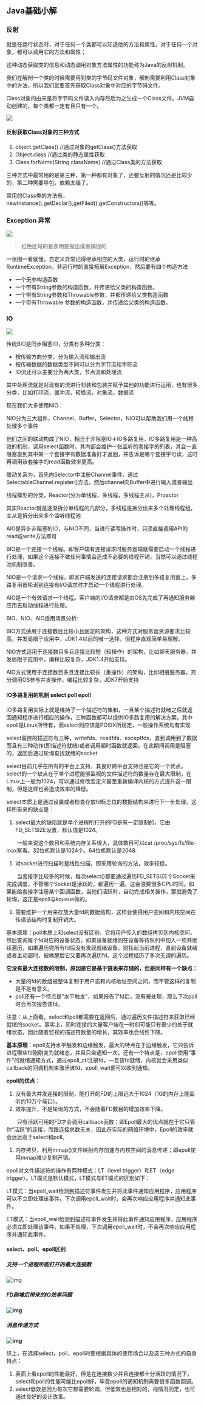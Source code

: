 ## Java基础小解

### 反射

就是在运行状态时，对于任何一个类都可以知道他的方法和属性，对于任何一个对象，都可以调用它的方法和属性；

<!--more-->

这种动态获取类的信息和动态调用对象方法属性的功能称为Java的反射机制。

我们在解剖一个类的时候需要用到类的字节码文件对象，解剖需要利用Class对象中的方法，所以我们就要首先获取Class对象中对应的字节码文件。

Class对象的由来是将字节码文件读入内存然后为之生成一个Class文件。JVM自动创建的，每个类都一定有且只有一个。

![](https://raw.githubusercontent.com/lilihongxian/img/master/20170513133210763.png)

#### 反射获取Class对象的三种方式

1. object.getClass() //通过对象的getClass()方法获取
2. Object.class //通过类的静态属性获取
3. Class.forName(String className) //通过Class类的方法获取

三种方式中最常用的是第三种，第一种都有对象了，还要反射的情况还是比较少的，第二种需要导包，依赖太强了。

常用的Class类的方法有，newInstance(),getDeclar(),getFiled(),getConstructors()等等。

### Exception 异常

![](https://www.programcreek.com/wp-content/uploads/2009/02/Exception-Hierarchy-Diagram.jpeg)

> 红色区域的是表明要抛出或者捕捉的

一张图一看就懂，自定义异常记得继承相应的大类，运行时的继承RuntimeException，非运行时的直接拓展Exception，然后要有四个构造方法

- 一个无参构造函数
- 一个带有String参数的构造函数，并传递给父类的构造函数。
- 一个带有String参数和Throwable参数，并都传递给父类构造函数
- 一个带有Throwable 参数的构造函数，并传递给父类的构造函数。

### IO

![](https://raw.githubusercontent.com/lilihongxian/img/master/1349867949_2253.png)

传统BIO是同步阻塞IO，分类有多种分类：

- 按传输方向分类，分为输入流和输出流
- 按传输数据的数据类型不同可以分为字节流和字符流
- IO流还可以主要分为两大类，节点流和处理流

其中处理流就是对现有的流进行封装和包装并赋予其他的功能进行运用，也有很多分类，比如打印流，缓冲流，转换流，对象流，数据流

现在我们大多使用NIO：

NIO分为三大组件，Channel，Buffer，Selector，NIO可以帮助我们用一个线程处理多个事件

他们之间的联动构成了NIO，相当于非阻塞IO＋IO多路复用，IO多路复用是一种高效的机制，调用select函数时，其内部会维护一张监听的套接字的列表，其会一直阻塞直到其中某一个套接字有数据准备好才返回，并告诉是哪个套接字可读，这时再调用该套接字的read函数效率更高。

联动关系为，首先向Selector中注册Channel事件，通过SelectableChannel.register()方法，然后channel向Buffer中进行输入或者输出

线程模型的分类，Reactor(分为单线程，多线程，多线程主从)，Proactor

其实Reactor就是逐渐拆分单线程的几部分，多线程是拆分出来多个处理线程组，主从是拆分出来多个监听线程池

AIO是异步非阻塞的IO，与NIO不同，当进行读写操作时，只须直接调用API的read或write方法即可

BIO是一个连接一个线程。即客户端有连接请求时服务器端就需要启动一个线程进行处理，如果这个连接不做任何事情会造成不必要的线程开销，当然可以通过线程池机制改善。

NIO是一个请求一个线程。即客户端发送的连接请求都会注册到多路复用器上，多路复用器轮询到连接有I/O请求时才启动一个线程进行处理。

AIO是一个有效请求一个线程。客户端的I/O请求都是由OS先完成了再通知服务器应用去启动线程进行处理。

BIO、NIO、AIO适用场景分析:

BIO方式适用于连接数目比较小且固定的架构，这种方式对服务器资源要求比较高，并发局限于应用中，JDK1.4以前的唯一选择，但程序直观简单易理解。

NIO方式适用于连接数目多且连接比较短（轻操作）的架构，比如聊天服务器，并发局限于应用中，编程比较复杂，JDK1.4开始支持。

AIO方式使用于连接数目多且连接比较长（重操作）的架构，比如相册服务器，充分调用OS参与并发操作，编程比较复杂，JDK7开始支持

#### IO多路复用的机制 select poll epoll

IO多路复用实际上就是维持了一个描述符的集和，一旦某个描述符就绪之后就返回通知程序进行相应的操作，三种函数都可以提供IO多路复用的解决方案，其中epoll是Linux所特有，而select则应该是POSIX所规定，一般操作系统均有实现

select监控的描述符有三种，writefds、readfds、exceptfds，直到调用到了数据而且有三种动作(即描述符就绪)或者调用超时函数就返回，在此期间调用是阻塞的，返回后通过轮询查找就绪的socket

select目前几乎在所有的平台上支持，其良好跨平台支持也是它的一个优点。select的一个缺点在于单个进程能够监视的文件描述符的数量存在最大限制，在Linux上一般为1024，可以通过修改宏定义甚至重新编译内核的方式提升这一限制，但是这样也会造成效率的降低。

select本质上是通过设置或者检查存放fd标志位的数据结构来进行下一步处理。这样所带来的缺点是：

1. select最大的缺陷就是单个进程所打开的FD是有一定限制的，它由FD_SETSIZE设置，默认值是1024。

　　一般来说这个数目和系统内存关系很大，具体数目可以cat /proc/sys/fs/file-max察看。32位机默认是1024个。64位机默认是2048.

1. 对socket进行扫描时是线性扫描，即采用轮询的方法，效率较低。

　　当套接字比较多的时候，每次select()都要通过遍历FD_SETSIZE个Socket来完成调度，不管哪个Socket是活跃的，都遍历一遍。这会浪费很多CPU时间。如果能给套接字注册某个回调函数，当他们活跃时，自动完成相关操作，那就避免了轮询，这正是epoll与kqueue做的。

1. 需要维护一个用来存放大量fd的数据结构，这样会使得用户空间和内核空间在传递该结构时复制开销大。

基本原理：poll本质上和select没有区别，它将用户传入的数组拷贝到内核空间，然后查询每个fd对应的设备状态，如果设备就绪则在设备等待队列中加入一项并继续遍历，如果遍历完所有fd后没有发现就绪设备，则挂起当前进程，直到设备就绪或者主动超时，被唤醒后它又要再次遍历fd。这个过程经历了多次无谓的遍历。

**它没有最大连接数的限制，原因是它是基于链表来存储的，但是同样有一个缺点：**

- 大量的fd的数组被整体复制于用户态和内核地址空间之间，而不管这样的复制是不是有意义。
- poll还有一个特点是“水平触发”，如果报告了fd后，没有被处理，那么下次poll时会再次报告该fd。

注意：从上面看，select和poll都需要在返回后，通过遍历文件描述符来获取已经就绪的socket。事实上，同时连接的大量客户端在一时刻可能只有很少的处于就绪状态，因此随着监视的描述符数量的增长，其效率也会线性下降。

**基本原理**：epoll支持水平触发和边缘触发，最大的特点在于边缘触发，它只告诉进程哪些fd刚刚变为就绪态，并且只会通知一次。还有一个特点是，epoll使用“事件”的就绪通知方式，通过epoll_ctl注册fd，一旦该fd就绪，内核就会采用类似callback的回调机制来激活该fd，epoll_wait便可以收到通知。 

**epoll的优点：**

1. 没有最大并发连接的限制，能打开的FD的上限远大于1024（1G的内存上能监听约10万个端口）。
2. 效率提升，不是轮询的方式，不会随着FD数目的增加效率下降。

　　只有活跃可用的FD才会调用callback函数；即Epoll最大的优点就在于它只管你“活跃”的连接，而跟连接总数无关，因此在实际的网络环境中，Epoll的效率就会远远高于select和poll。

1. 内存拷贝，利用mmap()文件映射内存加速与内核空间的消息传递；即epoll使用mmap减少复制开销。

epoll对文件描述符的操作有两种模式：LT（level trigger）和ET（edge trigger）。LT模式是默认模式，LT模式与ET模式的区别如下：

LT模式：当epoll_wait检测到描述符事件发生并将此事件通知应用程序，应用程序可以不立即处理该事件。下次调用epoll_wait时，会再次响应应用程序并通知此事件。

ET模式：当epoll_wait检测到描述符事件发生并将此事件通知应用程序，应用程序必须立即处理该事件。如果不处理，下次调用epoll_wait时，不会再次响应应用程序并通知此事件。

#### select、poll、epoll区别

##### 支持一个进程所能打开的最大连接数

 ![img](https://raw.githubusercontent.com/lilihongxian/img/master/io%E5%A4%9A%E8%B7%AF%E5%A4%8D%E7%94%A81.png)

##### FD剧增后带来的IO效率问题

 **![img](https://raw.githubusercontent.com/lilihongxian/img/master/io%E5%A4%9A%E8%B7%AF%E5%A4%8D%E7%94%A82.png)**

##### 消息传递方式

 **![img](https://raw.githubusercontent.com/lilihongxian/img/master/io%E5%A4%9A%E8%B7%AF%E5%A4%8D%E7%94%A83.png)**

 

综上，在选择select，poll，epoll时要根据具体的使用场合以及这三种方式的自身特点：

1. 表面上看epoll的性能最好，但是在连接数少并且连接都十分活跃的情况下，select和poll的性能可能比epoll好，毕竟epoll的通知机制需要很多函数回调。
2. select低效是因为每次它都需要轮询。但低效也是相对的，视情况而定，也可通过良好的设计改善。



